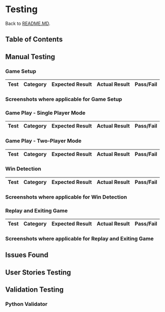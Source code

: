 # Testing
Back to [README.MD](https://github.com/AlexSmall96/Rural-Fitness/blob/main/README.md).
## Table of Contents

## Manual Testing

 
### Game Setup
 
| Test | Category         | Expected Result                     | Actual Result                                              | Pass/Fail |
|------|------------------|-------------------------------------|------------------------------------------------------------|-----------|


### Screenshots where applicable for Game Setup




### Game Play - Single Player Mode

| Test | Category         | Expected Result                     | Actual Result                                              | Pass/Fail |
|------|------------------|-------------------------------------|------------------------------------------------------------|-----------|






### Game Play - Two-Player Mode

| Test | Category         | Expected Result                     | Actual Result                                              | Pass/Fail |
|------|------------------|-------------------------------------|------------------------------------------------------------|-----------|






### Win Detection

| Test | Category         | Expected Result                     | Actual Result                                              | Pass/Fail |
|------|------------------|-------------------------------------|------------------------------------------------------------|-----------|


### Screenshots where applicable for Win Detection

### Replay and Exiting Game

| Test | Category         | Expected Result                     | Actual Result                                              | Pass/Fail |
|------|------------------|-------------------------------------|------------------------------------------------------------|-----------|



### Screenshots where applicable for Replay and Exiting Game


## Issues Found


## User Stories Testing


 
## Validation Testing
### Python Validator
